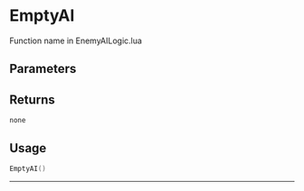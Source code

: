 # EmptyAI

Function name in EnemyAILogic.lua

## Parameters

## Returns

`none`

## Usage

```lua
EmptyAI()
```

---
